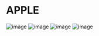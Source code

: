 # APPLE
![image](https://github.com/user-attachments/assets/32d28d56-a92b-47a0-8ef3-9bff177c1866)
![image](https://github.com/user-attachments/assets/aeb23901-9465-4105-8938-7ca506bbab02)
![image](https://github.com/user-attachments/assets/611556eb-0df6-49d6-9a51-bd0c9ec22f08)
![image](https://github.com/user-attachments/assets/c497c1be-165a-4e58-888a-d37acb1b2148)
